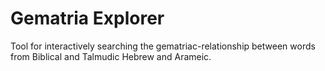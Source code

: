 # Gematria Explorer

Tool for interactively searching the gematriac-relationship between words from Biblical and Talmudic Hebrew and Arameic.